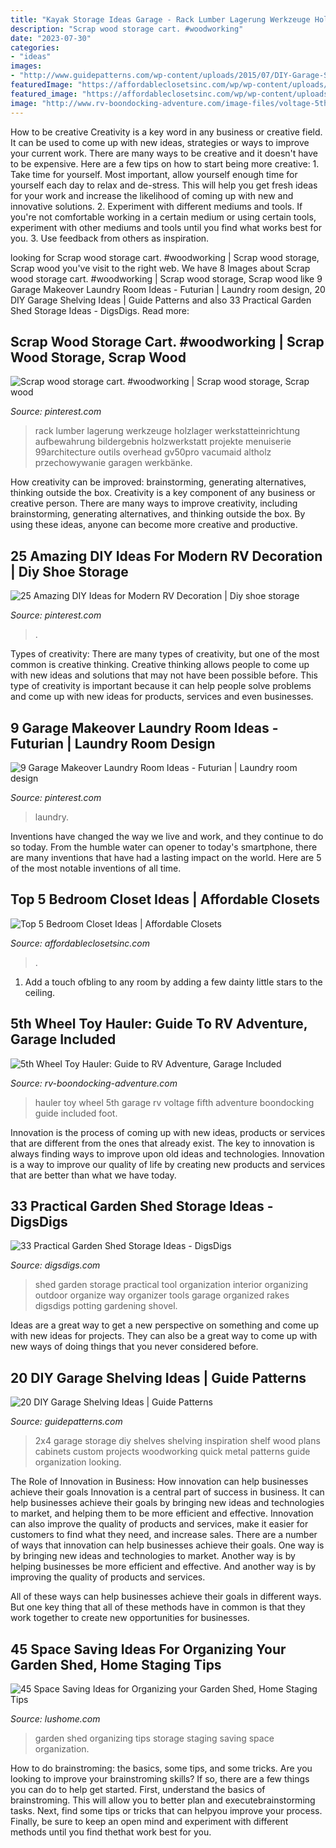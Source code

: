 ```yaml
---
title: "Kayak Storage Ideas Garage - Rack Lumber Lagerung Werkzeuge Holzlager Werkstatteinrichtung Aufbewahrung Bildergebnis Holzwerkstatt Projekte Menuiserie 99architecture Outils Overhead Gv50pro Vacumaid Altholz Przechowywanie Garagen Werkbänke"
description: "Scrap wood storage cart. #woodworking"
date: "2023-07-30"
categories:
- "ideas"
images:
- "http://www.guidepatterns.com/wp-content/uploads/2015/07/DIY-Garage-Shelves-2x4.jpg"
featuredImage: "https://affordableclosetsinc.com/wp/wp-content/uploads/2020/04/affordable-closets-closet-custom-closet-23-1.jpg"
featured_image: "https://affordableclosetsinc.com/wp/wp-content/uploads/2020/04/affordable-closets-closet-custom-closet-23-1.jpg"
image: "http://www.rv-boondocking-adventure.com/image-files/voltage-5th-wheel-toy-hauler.jpg"
---
```



How to be creative
Creativity is a key word in any business or creative field. It can be used to come up with new ideas, strategies or ways to improve your current work. There are many ways to be creative and it doesn't have to be expensive. Here are a few tips on how to start being more creative: 1. Take time for yourself. Most important, allow yourself enough time for yourself each day to relax and de-stress. This will help you get fresh ideas for your work and increase the likelihood of coming up with new and innovative solutions. 2. Experiment with different mediums and tools. If you're not comfortable working in a certain medium or using certain tools, experiment with other mediums and tools until you find what works best for you. 3. Use feedback from others as inspiration.

	

		
looking for Scrap wood storage cart. #woodworking | Scrap wood storage, Scrap wood you've visit to the right web. We have 8 Images about Scrap wood storage cart. #woodworking | Scrap wood storage, Scrap wood like 9 Garage Makeover Laundry Room Ideas - Futurian | Laundry room design, 20 DIY Garage Shelving Ideas | Guide Patterns and also 33 Practical Garden Shed Storage Ideas - DigsDigs. Read more:
		
    
## Scrap Wood Storage Cart. #woodworking | Scrap Wood Storage, Scrap Wood

<img loading=lazy src="https://i.pinimg.com/736x/55/1a/b7/551ab74e8407f29b258c6b673163ca89.jpg" onerror="this.onerror=null;this.src='https://tse3.mm.bing.net/th?id=OIP.gzlhgnRi20CvgKEoyd45ugHaJ7&amp;pid=15.1';" alt="Scrap wood storage cart. #woodworking | Scrap wood storage, Scrap wood">

_Source: pinterest.com_

>rack lumber lagerung werkzeuge holzlager werkstatteinrichtung aufbewahrung bildergebnis holzwerkstatt projekte menuiserie 99architecture outils overhead gv50pro vacumaid altholz przechowywanie garagen werkbänke. 

	

How creativity can be improved: brainstorming, generating alternatives, thinking outside the box.
Creativity is a key component of any business or creative person. There are many ways to improve creativity, including brainstorming, generating alternatives, and thinking outside the box. By using these ideas, anyone can become more creative and productive.

    
## 25 Amazing DIY Ideas For Modern RV Decoration | Diy Shoe Storage

<img loading=lazy src="https://i.pinimg.com/736x/3d/6c/c8/3d6cc8c2fca574d8897a686eba919865.jpg" onerror="this.onerror=null;this.src='https://tse2.mm.bing.net/th?id=OIP.jFXbwu5t1zNQaoKXWJ7aDwHaKy&amp;pid=15.1';" alt="25 Amazing DIY Ideas for Modern RV Decoration | Diy shoe storage">

_Source: pinterest.com_

>. 

	

Types of creativity:
There are many types of creativity, but one of the most common is creative thinking. Creative thinking allows people to come up with new ideas and solutions that may not have been possible before. This type of creativity is important because it can help people solve problems and come up with new ideas for products, services and even businesses.

    
## 9 Garage Makeover Laundry Room Ideas - Futurian | Laundry Room Design

<img loading=lazy src="https://i.pinimg.com/736x/6d/0d/c9/6d0dc9689c53d09358ae7a13bb565d53.jpg" onerror="this.onerror=null;this.src='https://tse1.mm.bing.net/th?id=OIP.LkMqIOsay6-S13DyKaJGPQHaJ3&amp;pid=15.1';" alt="9 Garage Makeover Laundry Room Ideas - Futurian | Laundry room design">

_Source: pinterest.com_

>laundry. 

	

Inventions have changed the way we live and work, and they continue to do so today. From the humble water can opener to today's smartphone, there are many inventions that have had a lasting impact on the world. Here are 5 of the most notable inventions of all time.

    
## Top 5 Bedroom Closet Ideas | Affordable Closets

<img loading=lazy src="https://affordableclosetsinc.com/wp/wp-content/uploads/2020/04/affordable-closets-closet-custom-closet-23-1.jpg" onerror="this.onerror=null;this.src='https://tse1.mm.bing.net/th?id=OIP.glE96eSUwiGcVKU_1aQ0jAHaJ4&amp;pid=15.1';" alt="Top 5 Bedroom Closet Ideas | Affordable Closets">

_Source: affordableclosetsinc.com_

>. 

	

1. Add a touch ofbling to any room by adding a few dainty little stars to the ceiling.

    
## 5th Wheel Toy Hauler: Guide To RV Adventure, Garage Included

<img loading=lazy src="http://www.rv-boondocking-adventure.com/image-files/voltage-5th-wheel-toy-hauler.jpg" onerror="this.onerror=null;this.src='https://tse2.mm.bing.net/th?id=OIP.O-lYURNbSYW1G6kthVD9hQAAAA&amp;pid=15.1';" alt="5th Wheel Toy Hauler: Guide to RV Adventure, Garage Included">

_Source: rv-boondocking-adventure.com_

>hauler toy wheel 5th garage rv voltage fifth adventure boondocking guide included foot. 

	

Innovation is the process of coming up with new ideas, products or services that are different from the ones that already exist. The key to innovation is always finding ways to improve upon old ideas and technologies. Innovation is a way to improve our quality of life by creating new products and services that are better than what we have today.

    
## 33 Practical Garden Shed Storage Ideas - DigsDigs

<img loading=lazy src="http://www.digsdigs.com/photos/practical-garden-shed-storage-ideas-3.jpg" onerror="this.onerror=null;this.src='https://tse1.mm.bing.net/th?id=OIP.h9jBRo12zIIRDk5_JMbrnAHaLG&amp;pid=15.1';" alt="33 Practical Garden Shed Storage Ideas - DigsDigs">

_Source: digsdigs.com_

>shed garden storage practical tool organization interior organizing outdoor organize way organizer tools garage organized rakes digsdigs potting gardening shovel. 

	

Ideas are a great way to get a new perspective on something and come up with new ideas for projects. They can also be a great way to come up with new ways of doing things that you never considered before.

    
## 20 DIY Garage Shelving Ideas | Guide Patterns

<img loading=lazy src="http://www.guidepatterns.com/wp-content/uploads/2015/07/DIY-Garage-Shelves-2x4.jpg" onerror="this.onerror=null;this.src='https://tse4.mm.bing.net/th?id=OIP.Snr8onD0Fbo5AMQTXQFJEgHaJ4&amp;pid=15.1';" alt="20 DIY Garage Shelving Ideas | Guide Patterns">

_Source: guidepatterns.com_

>2x4 garage storage diy shelves shelving inspiration shelf wood plans cabinets custom projects woodworking quick metal patterns guide organization looking. 

	

The Role of Innovation in Business: How innovation can help businesses achieve their goals
Innovation is a central part of success in business. It can help businesses achieve their goals by bringing new ideas and technologies to market, and helping them to be more efficient and effective. Innovation can also improve the quality of products and services, make it easier for customers to find what they need, and increase sales.
There are a number of ways that innovation can help businesses achieve their goals. One way is by bringing new ideas and technologies to market. Another way is by helping businesses be more efficient and effective. And another way is by improving the quality of products and services.

All of these ways can help businesses achieve their goals in different ways. But one key thing that all of these methods have in common is that they work together to create new opportunities for businesses.

    
## 45 Space Saving Ideas For Organizing Your Garden Shed, Home Staging Tips

<img loading=lazy src="https://www.lushome.com/wp-content/uploads/2020/01/garden-shed-storage-organization-tips-36.jpg" onerror="this.onerror=null;this.src='https://tse1.mm.bing.net/th?id=OIP.SCxR3YivKxc7gnxIIxhMGwAAAA&amp;pid=15.1';" alt="45 Space Saving Ideas for Organizing your Garden Shed, Home Staging Tips">

_Source: lushome.com_

>garden shed organizing tips storage staging saving space organization. 

	

How to do brainstroming: the basics, some tips, and some tricks.
Are you looking to improve your brainstroming skills? If so, there are a few things you can do to help get started. First, understand the basics of brainstroming. This will allow you to better plan and executebrainstorming tasks. Next, find some tips or tricks that can helpyou improve your process. Finally, be sure to keep an open mind and experiment with different methods until you find thethat work best for you.

